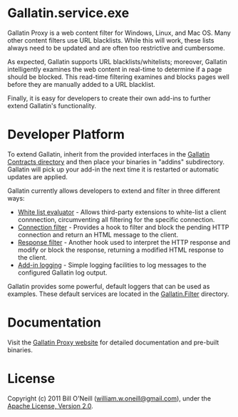 # Gallatin.service.exe

Gallatin Proxy is a web content filter for Windows, Linux, and Mac OS. Many other content
filters use URL blacklists. While this will work, these lists always need to be updated and are
often too restrictive and cumbersome.

As expected, Gallatin supports URL blacklists/whitelists; moreover, Gallatin intelligently examines the web content in real-time
to determine if a page should be blocked. This read-time filtering examines and blocks
pages well before they are manually added to a URL blacklist. 

Finally, it is easy for developers to create their own add-ins to further extend Gallatin's functionality. 

# Developer Platform

To extend Gallatin, inherit from the provided interfaces in the [Gallatin Contracts directory](https://github.com/williamoneill/Gallatin/tree/master/Gallatin.Contracts)
and then place your binaries in "addins" subdirectory. Gallatin will pick up your add-in the next time it is restarted or automatic updates are applied.

Gallatin currently allows developers to extend and filter in three different ways:

* [White list evaluator](https://github.com/williamoneill/Gallatin/blob/master/Gallatin.Contracts/IWhitelistEvaluator.cs) - Allows third-party extensions to white-list a client connnection, circumventing all filtering for the specific connection.
* [Connection filter](https://github.com/williamoneill/Gallatin/blob/master/Gallatin.Contracts/IConnectionFilter.cs) - Provides a hook to filter and block the pending HTTP connection and return an HTML message to the client.
* [Response filter](https://github.com/williamoneill/Gallatin/blob/master/Gallatin.Contracts/IResponseFilter.cs) - Another hook used to interpret the HTTP response and modify or block the response, returning a modified HTML response to the client.
* [Add-in logging](https://github.com/williamoneill/Gallatin/blob/master/Gallatin.Contracts/ILogger.cs) - Simple logging facilities to log messages to the configured Gallatin log output.

Gallatin provides some powerful, default loggers that can be used as examples. These default services are located in the 
[Gallatin.Filter](https://github.com/williamoneill/Gallatin/tree/master/Gallatin.Filter) directory.

# Documentation

Visit the [Gallatin Proxy website](http://gallatinproxy.com) for detailed documentation and pre-built binaries.

# License
Copyright (c) 2011 Bill O'Neill (william.w.oneill@gmail.com), under the [Apache License, Version 2.0](http://www.apache.org/licenses/LICENSE-2.0).
